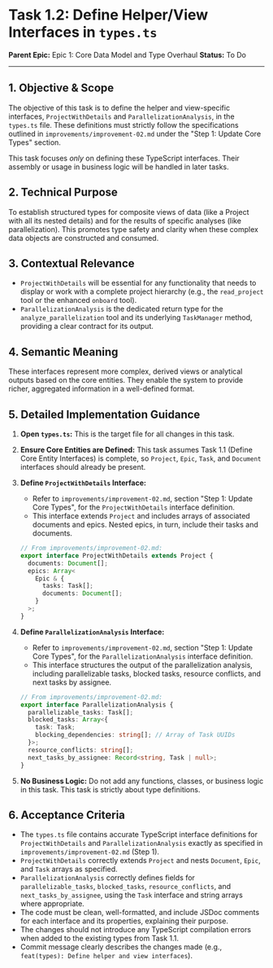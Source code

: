 # Task 1.2: Define Helper/View Interfaces in `types.ts`

**Parent Epic:** Epic 1: Core Data Model and Type Overhaul
**Status:** To Do

---

## 1. Objective & Scope

The objective of this task is to define the helper and view-specific interfaces, `ProjectWithDetails` and `ParallelizationAnalysis`, in the `types.ts` file. These definitions must strictly follow the specifications outlined in `improvements/improvement-02.md` under the "Step 1: Update Core Types" section.

This task focuses _only_ on defining these TypeScript interfaces. Their assembly or usage in business logic will be handled in later tasks.

## 2. Technical Purpose

To establish structured types for composite views of data (like a Project with all its nested details) and for the results of specific analyses (like parallelization). This promotes type safety and clarity when these complex data objects are constructed and consumed.

## 3. Contextual Relevance

- `ProjectWithDetails` will be essential for any functionality that needs to display or work with a complete project hierarchy (e.g., the `read_project` tool or the enhanced `onboard` tool).
- `ParallelizationAnalysis` is the dedicated return type for the `analyze_parallelization` tool and its underlying `TaskManager` method, providing a clear contract for its output.

## 4. Semantic Meaning

These interfaces represent more complex, derived views or analytical outputs based on the core entities. They enable the system to provide richer, aggregated information in a well-defined format.

## 5. Detailed Implementation Guidance

1.  **Open `types.ts`:** This is the target file for all changes in this task.
2.  **Ensure Core Entities are Defined:** This task assumes Task 1.1 (Define Core Entity Interfaces) is complete, so `Project`, `Epic`, `Task`, and `Document` interfaces should already be present.
3.  **Define `ProjectWithDetails` Interface:**

    - Refer to `improvements/improvement-02.md`, section "Step 1: Update Core Types", for the `ProjectWithDetails` interface definition.
    - This interface extends `Project` and includes arrays of associated documents and epics. Nested epics, in turn, include their tasks and documents.

    ```typescript
    // From improvements/improvement-02.md:
    export interface ProjectWithDetails extends Project {
      documents: Document[];
      epics: Array<
        Epic & {
          tasks: Task[];
          documents: Document[];
        }
      >;
    }
    ```

4.  **Define `ParallelizationAnalysis` Interface:**

    - Refer to `improvements/improvement-02.md`, section "Step 1: Update Core Types", for the `ParallelizationAnalysis` interface definition.
    - This interface structures the output of the parallelization analysis, including parallelizable tasks, blocked tasks, resource conflicts, and next tasks by assignee.

    ```typescript
    // From improvements/improvement-02.md:
    export interface ParallelizationAnalysis {
      parallelizable_tasks: Task[];
      blocked_tasks: Array<{
        task: Task;
        blocking_dependencies: string[]; // Array of Task UUIDs
      }>;
      resource_conflicts: string[];
      next_tasks_by_assignee: Record<string, Task | null>;
    }
    ```

5.  **No Business Logic:** Do not add any functions, classes, or business logic in this task. This task is strictly about type definitions.

## 6. Acceptance Criteria

- The `types.ts` file contains accurate TypeScript interface definitions for `ProjectWithDetails` and `ParallelizationAnalysis` exactly as specified in `improvements/improvement-02.md` (Step 1).
- `ProjectWithDetails` correctly extends `Project` and nests `Document`, `Epic`, and `Task` arrays as specified.
- `ParallelizationAnalysis` correctly defines fields for `parallelizable_tasks`, `blocked_tasks`, `resource_conflicts`, and `next_tasks_by_assignee`, using the `Task` interface and string arrays where appropriate.
- The code must be clean, well-formatted, and include JSDoc comments for each interface and its properties, explaining their purpose.
- The changes should not introduce any TypeScript compilation errors when added to the existing types from Task 1.1.
- Commit message clearly describes the changes made (e.g., `feat(types): Define helper and view interfaces`).
